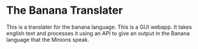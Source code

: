 # The Banana Translater
This is a translater for the banana language. This is a GUI webapp. It takes english text and processes it using an API to give an output in the Banana language that the Minions speak.